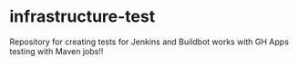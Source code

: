 # infrastructure-test
Repository for creating tests for Jenkins and Buildbot
works with GH Apps
testing with Maven jobs!!
